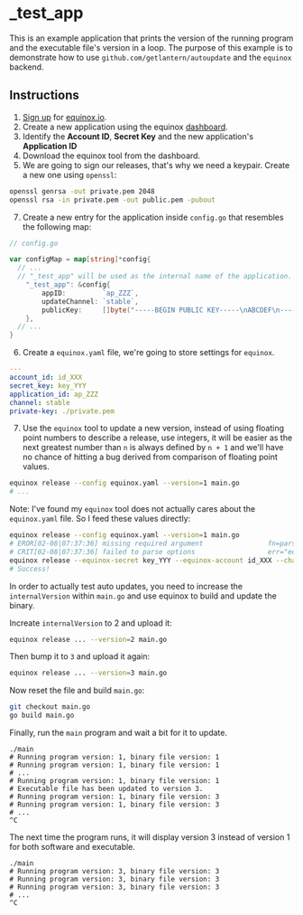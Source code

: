 # _test_app

This is an example application that prints the version of the running program
and the executable file's version in a loop. The purpose of this example is to
demonstrate how to use `github.com/getlantern/autoupdate` and the `equinox`
backend.

## Instructions

1. [Sign up](https://equinox.io/user/signup) for [equinox.io][1].
2. Create a new application using the equinox
   [dashboard](https://equinox.io/dashboard).
3. Identify the **Account ID**, **Secret Key** and the new application's
   **Application ID**
4. Download the equinox tool from the dashboard.
5. We are going to sign our releases, that's why we need a keypair. Create a
   new one using `openssl`:

```sh
openssl genrsa -out private.pem 2048
openssl rsa -in private.pem -out public.pem -pubout
```

7. Create a new entry for the application inside `config.go` that resembles the
   following map:

```go
// config.go

var configMap = map[string]*config{
  // ...
  // "_test_app" will be used as the internal name of the application.
	"_test_app": &config{
		appID:         `ap_ZZZ`,
		updateChannel: `stable`,
		publicKey:     []byte("-----BEGIN PUBLIC KEY-----\nABCDEF\n-----END PUBLIC KEY-----\n"),
	},
  // ...
}
```

6. Create a `equinox.yaml` file, we're going to store settings for `equinox`.

```yaml
---
account_id: id_XXX
secret_key: key_YYY
application_id: ap_ZZZ
channel: stable
private-key: ./private.pem
```

7. Use the `equinox` tool to update a new version, instead of using floating
   point numbers to describe a release, use integers, it will be easier as the
   next greatest number than `n` is always defined by `n + 1` and we'll have no
   chance of hitting a bug derived from comparison of floating point values.

```sh
equinox release --config equinox.yaml --version=1 main.go
# ...
```

Note: I've found my `equinox` tool does not actually cares about the
`equinox.yaml` file. So I feed these values directly:

```sh
equinox release --config equinox.yaml --version=1 main.go
# EROR[02-08|07:37:36] missing required argument                fn=parseOpts arg=equinox-account
# CRIT[02-08|07:37:36] failed to parse options                  err="equinox-account argument is required"
equinox release --equinox-secret key_YYY --equinox-account id_XXX --channel 'stable' --equinox-app ap_ZZZ --private-key ./private.pem --version=1 main.go
# Success!
```

In order to actually test auto updates, you need to increase the
`internalVersion` within `main.go` and use equinox to build and update the
binary.

Increate `internalVersion` to 2 and upload it:

```sh
equinox release ... --version=2 main.go
```

Then bump it to `3` and upload it again:

```sh
equinox release ... --version=3 main.go
```

Now reset the file and build `main.go`:

```sh
git checkout main.go
go build main.go
```

Finally, run the `main` program and wait a bit for it to update.

```
./main
# Running program version: 1, binary file version: 1
# Running program version: 1, binary file version: 1
# ...
# Running program version: 1, binary file version: 1
# Executable file has been updated to version 3.
# Running program version: 1, binary file version: 3
# Running program version: 1, binary file version: 3
# ...
^C
```

The next time the program runs, it will display version 3 instead of version 1
for both software and executable.

```
./main
# Running program version: 3, binary file version: 3
# Running program version: 3, binary file version: 3
# Running program version: 3, binary file version: 3
# ...
^C
```

[1]: https://equinox.io/
